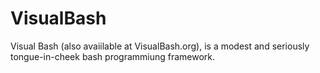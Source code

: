 # VisualBash
 Visual Bash  (also avaiilable at VisualBash.org), is a modest and seriously tongue-in-cheek bash programmiung framework.
